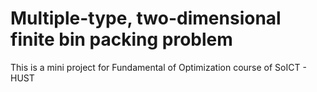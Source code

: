 # Multiple-type, two-dimensional finite bin packing problem
This is a mini project for Fundamental of Optimization course of SoICT - HUST
